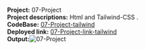 **Project:** 07-Project<br>
**Project descriptions:** Html and Tailwind-CSS .<br>
**CodeBase:** [07-Project-tailwind](https://github.com/manishdashsharma/06-Project-HTML-CSS)<br>
**Deployed link:** [07-Project-link-tailwind](https://manishdashsharma.github.io/06-Project-HTML-CSS/)<br>
**Output:**![07-Project](./image/Project7.png)&nbsp;

